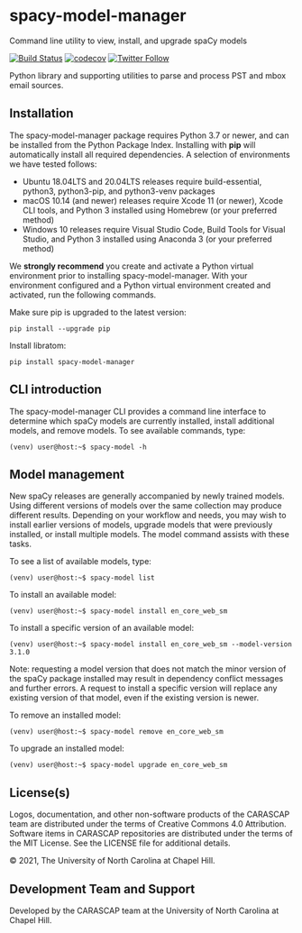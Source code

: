 # spacy-model-manager

Command line utility to view, install, and upgrade spaCy models

[![Build Status](https://github.com/carascap/spacy-model-manager/actions/workflows/test_suite.yml/badge.svg?branch=main)](https://github.com/carascap/spacy-model-manager/actions/workflows/test_suite.yml?query=branch%3Amain)
[![codecov](https://codecov.io/gh/carascap/spacy-model-manager/branch/main/graph/badge.svg)](https://codecov.io/gh/carascap/spacy-model-manager)
[![Twitter Follow](https://img.shields.io/twitter/follow/carascap.svg?style=social&label=Follow)](https://twitter.com/carascap)

Python library and supporting utilities to parse and process PST and mbox email sources.

## Installation

The spacy-model-manager package requires Python 3.7 or newer, and can be installed from the Python Package Index. Installing with **pip** will automatically install all required dependencies. A selection of environments we have tested follows:

*   Ubuntu 18.04LTS and 20.04LTS releases require build-essential, python3, python3-pip, and python3-venv packages
*   macOS 10.14 (and newer) releases require Xcode 11 (or newer), Xcode CLI tools, and Python 3 installed using Homebrew (or your preferred method)
*   Windows 10 releases require Visual Studio Code, Build Tools for Visual Studio, and Python 3 installed using Anaconda 3 (or your preferred method)

We **strongly recommend** you create and activate a Python virtual environment prior to installing spacy-model-manager. With your environment configured and a Python virtual environment created and activated, run the following commands.

Make sure pip is upgraded to the latest version:
```shell
pip install --upgrade pip
```

Install libratom:
```shell
pip install spacy-model-manager
```

## CLI introduction

The spacy-model-manager CLI provides a command line interface to determine which spaCy models are currently installed, install additional models, and remove models. To see available commands, type:

```shell
(venv) user@host:~$ spacy-model -h
```

## Model management

New spaCy releases are generally accompanied by newly trained models. Using different versions of models over the same collection may produce different results. Depending on your workflow and needs, you may wish to install earlier versions of models, upgrade models that were previously installed, or install multiple models. The model command assists with these tasks.

To see a list of available models, type:

```shell
(venv) user@host:~$ spacy-model list
```

To install an available model:

```shell
(venv) user@host:~$ spacy-model install en_core_web_sm
```

To install a specific version of an available model:

```shell
(venv) user@host:~$ spacy-model install en_core_web_sm --model-version 3.1.0
```

Note: requesting a model version that does not match the minor version of the spaCy package installed may result in dependency conflict messages and further errors. A request to install a specific version will replace any existing version of that model, even if the existing version is newer.

To remove an installed model:

```shell
(venv) user@host:~$ spacy-model remove en_core_web_sm
```

To upgrade an installed model:

```shell
(venv) user@host:~$ spacy-model upgrade en_core_web_sm
```

## License(s)

Logos, documentation, and other non-software products of the CARASCAP team are distributed under the terms of Creative Commons 4.0 Attribution. Software items in CARASCAP repositories are distributed under the terms of the MIT License. See the LICENSE file for additional details.

&copy; 2021, The University of North Carolina at Chapel Hill.

## Development Team and Support

Developed by the CARASCAP team at the University of North Carolina at Chapel Hill.

